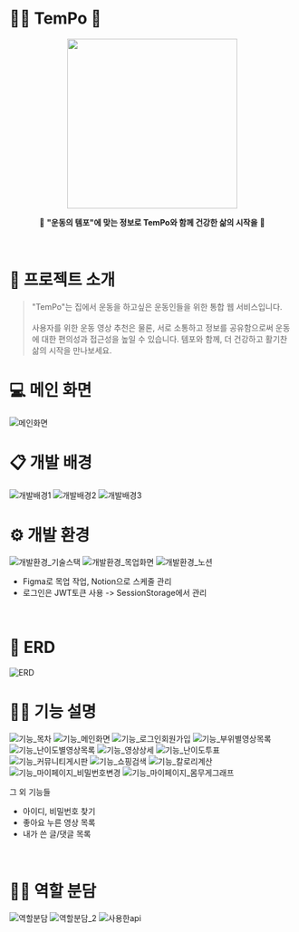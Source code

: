 # 🏃‍♀️ TemPo 💨
<div align="center">
  <img src="./화면캡쳐/logo.png" width="300"/>  

  🌈 **"운동의 템포"에 맞는 정보로 TemPo와 함께 건강한 삶의 시작을** 🌈
</div><br>

# 📖 프로젝트 소개
> "TemPo"는 집에서 운동을 하고싶은 운동인들을 위한 통합 웹 서비스입니다. <br><br>사용자를 위한 운동 영상 추천은 물론, 서로 소통하고 정보를 공유함으로써 운동에 대한 편의성과 접근성을 높일 수 있습니다. 템포와 함께, 더 건강하고 활기찬 삶의 시작을 만나보세요.  

# 💻 메인 화면
![메인화면](./화면캡쳐/메인화면_1.gif)

# 📋 개발 배경
![개발배경1](./화면캡쳐/개발배경_1.png)
![개발배경2](./화면캡쳐/개발배경_2.png)
![개발배경3](./화면캡쳐/개발배경_3.png)

# ⚙ 개발 환경
![개발환경_기술스택](./화면캡쳐/개발환경_1.png)
![개발환경_목업화면](./화면캡쳐/개발환경_2.png)
![개발환경_노션](./화면캡쳐/개발환경_3.png)
- Figma로 목업 작업, Notion으로 스케줄 관리
- 로그인은 JWT토큰 사용 -> SessionStorage에서 관리  
<br>

# 📂 ERD
![ERD](./화면캡쳐/erd.png)

# 👩‍🏫 기능 설명
![기능_목차](./화면캡쳐/기능목차.png)
![기능_메인화면](./화면캡쳐/기능_1.png)
![기능_로그인회원가입](./화면캡쳐/기능_2.png)
![기능_부위별영상목록](./화면캡쳐/기능_3.png)
![기능_난이도별영상목록](./화면캡쳐/기능_4.png)
![기능_영상상세](./화면캡쳐/기능_5.png)
![기능_난이도투표](./화면캡쳐/기능_6.png)
![기능_커뮤니티게시판](./화면캡쳐/기능_7.png)
![기능_쇼핑검색](./화면캡쳐/쇼핑검색.gif)
![기능_칼로리계산](./화면캡쳐/칼로리계산기.gif)
![기능_마이페이지_비밀번호변경](./화면캡쳐/마이페이지_내정보_비밀번호변경.gif)
![기능_마이페이지_몸무게그래프](./화면캡쳐/마이페이지_내정보_몸무게그래프.gif)

그 외 기능들
- 아이디, 비밀번호 찾기
- 좋아요 누른 영상 목록
- 내가 쓴 글/댓글 목록  
<br>

# 🙋‍♀️ 역할 분담
![역할분담](./화면캡쳐/역할분담.png)
![역할분담_2](./화면캡쳐/역할분담_2.png)
![사용한api](./화면캡쳐/사용한api.png)

